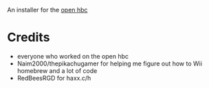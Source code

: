 An installer for the [open hbc](https://github.com/Wii-Mini-Hacking/hbc)


# Credits
- everyone who worked on the open hbc
- Naim2000/thepikachugamer for helping me figure out how to Wii homebrew and a lot of code
- RedBeesRGD for haxx.c/h